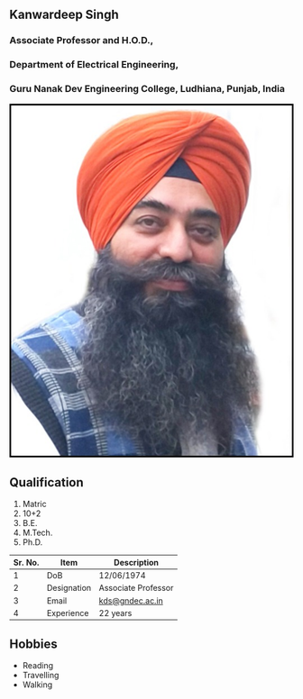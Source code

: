 
## Kanwardeep Singh

### Associate Professor and H.O.D., 
### Department of Electrical Engineering,
### Guru Nanak Dev Engineering College, Ludhiana, Punjab, India

![Display picture](Photos/kds.jpg)

## Qualification

1. Matric 
2. 10+2
3. B.E.
4. M.Tech.
5. Ph.D.

| Sr. No. | Item        | Description        |
| ------- | ----------- | -------------------|
| 1       | DoB         | 12/06/1974         |
| 2       | Designation | Associate Professor|
| 3       | Email       | kds@gndec.ac.in    |
| 4       | Experience  | 22 years           |

## Hobbies

- Reading
- Travelling
- Walking

